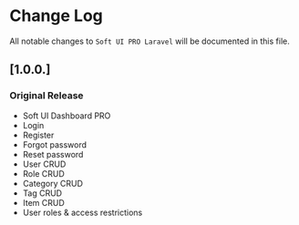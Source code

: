 # Change Log

All notable changes to `Soft UI PRO Laravel`  will be documented in this file.
## [1.0.0.]
### Original Release
- Soft UI Dashboard PRO
- Login
- Register
- Forgot password
- Reset password
- User CRUD
- Role CRUD
- Category CRUD
- Tag CRUD
- Item CRUD
- User roles & access restrictions

